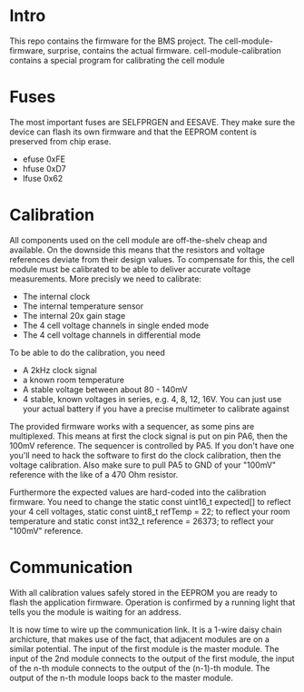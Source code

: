 # Intro
This repo contains the firmware for the BMS project. The cell-module-firmware, surprise, contains the actual firmware. cell-module-calibration contains a special program for calibrating the cell module

# Fuses
The most important fuses are SELFPRGEN and EESAVE. They make sure the device can flash its own firmware and that the EEPROM content is preserved from chip erase.
- efuse 0xFE
- hfuse 0xD7
- lfuse 0x62

# Calibration
All components used on the cell module are off-the-shelv cheap and available. On the downside this means that the resistors and voltage references deviate from their design values. To compensate for this, the cell module must be calibrated to be able to deliver accurate voltage measurements. More precisly we need to calibrate:

- The internal clock
- The internal temperature sensor
- The internal 20x gain stage
- The 4 cell voltage channels in single ended mode
- The 4 cell voltage channels in differential mode

To be able to do the calibration, you need
- A 2kHz clock signal
- a known room temperature
- A stable voltage between about 80 - 140mV
- 4 stable, known voltages in series, e.g. 4, 8, 12, 16V. You can just use your actual battery if you have a precise multimeter to calibrate against

The provided firmware works with a sequencer, as some pins are multiplexed. This means at first the clock signal is put on pin PA6, then the 100mV reference. The sequencer is controlled by PA5. If you don't have one you'll need to hack the software to first do the clock calibration, then the voltage calibration. Also make sure to pull PA5 to GND of your "100mV" reference with the like of a 470 Ohm resistor.

Furthermore the expected values are hard-coded into the calibration firmware. You need to change the static const uint16_t expected[] to reflect your 4 cell voltages, static const uint8_t refTemp = 22; to reflect your room temperature and static const int32_t reference = 26373; to reflect your "100mV" reference.

# Communication
With all calibration values safely stored in the EEPROM you are ready to flash the application firmware. Operation is confirmed by a running light that tells you the module is waiting for an address.

It is now time to wire up the communication link. It is a 1-wire daisy chain archicture, that makes use of the fact, that adjacent modules are on a similar potential. The input of the first module is the master module. The input of the 2nd module connects to the output of the first module, the input of the n-th module connects to the output of the (n-1)-th module. The output of the n-th module loops back to the master module.
